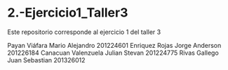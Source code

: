 # 2.-Ejercicio1_Taller3
Este repositorio corresponde al ejercicio 1 del taller 3

Payan Viáfara Mario Alejandro       201224601
Enriquez Rojas Jorge Anderson       201226184
Canacuan Valenzuela Julian Stevan   201224775
Rivas Gallego Juan Sebastian        201326012
